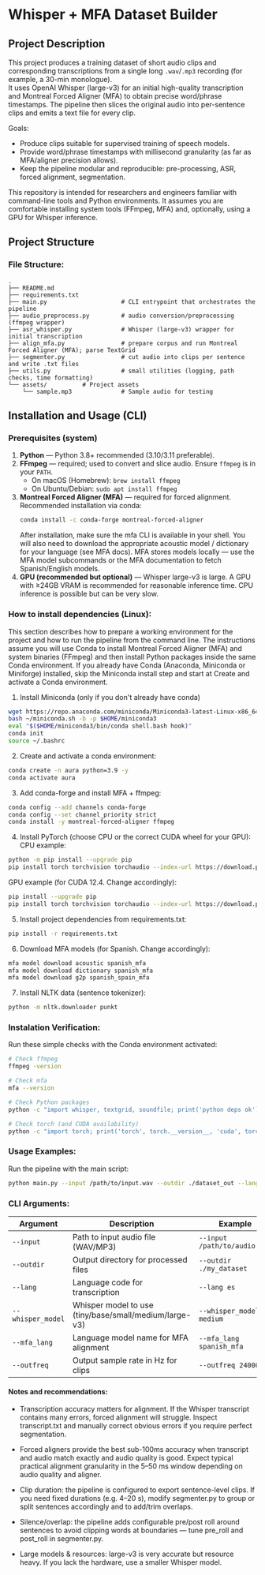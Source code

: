 # Whisper + MFA Dataset Builder

## Project Description

This project produces a training dataset of short audio clips and corresponding transcriptions from a single long `.wav`/`.mp3` recording (for example, a 30-min monologue).  
It uses OpenAI Whisper (large-v3) for an initial high-quality transcription and Montreal Forced Aligner (MFA) to obtain precise word/phrase timestamps. The pipeline then slices the original audio into per-sentence clips and emits a text file for every clip.

Goals:
- Produce clips suitable for supervised training of speech models.
- Provide word/phrase timestamps with millisecond granularity (as far as MFA/aligner precision allows).
- Keep the pipeline modular and reproducible: pre-processing, ASR, forced alignment, segmentation.

This repository is intended for researchers and engineers familiar with command-line tools and Python environments. It assumes you are comfortable installing system tools (FFmpeg, MFA) and, optionally, using a GPU for Whisper inference.


## Project Structure

### File Structure:
```
.
├── README.md
├── requirements.txt
├── main.py                     # CLI entrypoint that orchestrates the pipeline
├── audio_preprocess.py         # audio conversion/preprocessing (ffmpeg wrapper)
├── asr_whisper.py              # Whisper (large-v3) wrapper for initial transcription
├── align_mfa.py                # prepare corpus and run Montreal Forced Aligner (MFA); parse TextGrid
├── segmenter.py                # cut audio into clips per sentence and write .txt files
├── utils.py                    # small utilities (logging, path checks, time formatting)
└── assets/			 # Project assets
    └── sample.mp3              # Sample audio for testing
```

## Installation and Usage (CLI)

### Prerequisites (system)
1. **Python** — Python 3.8+ recommended (3.10/3.11 preferable).  
2. **FFmpeg** — required; used to convert and slice audio. Ensure `ffmpeg` is in your `PATH`.  
   - On macOS (Homebrew): `brew install ffmpeg`  
   - On Ubuntu/Debian: `sudo apt install ffmpeg`  
3. **Montreal Forced Aligner (MFA)** — required for forced alignment. Recommended installation via conda:
   ```bash
   conda install -c conda-forge montreal-forced-aligner
   ```
   After installation, make sure the mfa CLI is available in your shell. You will also need to download the appropriate acoustic model / dictionary for your language (see MFA docs). MFA stores models locally — use the MFA model subcommands or the MFA documentation to fetch Spanish/English models.
4. **GPU (recommended but optional)** — Whisper large-v3 is large. A GPU with ≥24GB VRAM is recommended for reasonable inference time. CPU inference is possible but can be very slow.

### How to install dependencies (Linux):
This section describes how to prepare a working environment for the project and how to run the pipeline from the command line. The instructions assume you will use Conda to install Montreal Forced Aligner (MFA) and system binaries (FFmpeg) and then install Python packages inside the same Conda environment.
If you already have Conda (Anaconda, Miniconda or Miniforge) installed, skip the Miniconda install step and start at Create and activate a Conda environment.

1. Install Miniconda (only if you don't already have conda)
```bash
wget https://repo.anaconda.com/miniconda/Miniconda3-latest-Linux-x86_64.sh -O ~/miniconda.sh
bash ~/miniconda.sh -b -p $HOME/miniconda3
eval "$($HOME/miniconda3/bin/conda shell.bash hook)"
conda init
source ~/.bashrc
```

2. Create and activate a conda environment:
```bash
conda create -n aura python=3.9 -y
conda activate aura
```

3. Add conda-forge and install MFA + ffmpeg:
```bash
conda config --add channels conda-forge
conda config --set channel_priority strict
conda install -y montreal-forced-aligner ffmpeg
```

4. Install PyTorch (choose CPU or the correct CUDA wheel for your GPU):
CPU example:
```bash
python -m pip install --upgrade pip
pip install torch torchvision torchaudio --index-url https://download.pytorch.org/whl/cpu
```
GPU example (for CUDA 12.4. Change accordingly):
```bash
pip install --upgrade pip
pip install torch torchvision torchaudio --index-url https://download.pytorch.org/whl/cu124
```

5. Install project dependencies from requirements.txt:
```bash
pip install -r requirements.txt
```

6. Download MFA models (for Spanish. Change accordingly):
```bash
mfa model download acoustic spanish_mfa
mfa model download dictionary spanish_mfa
mfa model download g2p spanish_spain_mfa
```

7. Install NLTK data (sentence tokenizer):
```bash
python -m nltk.downloader punkt
```

### Instalation Verification:
Run these simple checks with the Conda environment activated:
```bash
# Check ffmpeg
ffmpeg -version

# Check mfa
mfa --version

# Check Python packages
python -c "import whisper, textgrid, soundfile; print('python deps ok')"

# Check torch (and CUDA availability)
python -c "import torch; print('torch', torch.__version__, 'cuda', torch.cuda.is_available())"
```


### Usage Examples:
Run the pipeline with the main script:
```bash
python main.py --input /path/to/input.wav --outdir ./dataset_out --lang es --whisper_model large-v3 --mfa_lang spanish_mfa --outfreq 24000
```

### CLI Arguments:
| Argument | Description | Example |
|----------|-------------|---------|
| `--input` | Path to input audio file (WAV/MP3) | `--input /path/to/audio.wav` |
| `--outdir` | Output directory for processed files | `--outdir ./my_dataset` |
| `--lang` | Language code for transcription | `--lang es` |
| `--whisper_model` | Whisper model to use (tiny/base/small/medium/large-v3) | `--whisper_model medium` |
| `--mfa_lang` | Language model name for MFA alignment | `--mfa_lang spanish_mfa` |
| `--outfreq` | Output sample rate in Hz for clips | `--outfreq 24000` |

#### Notes and recommendations:
- Transcription accuracy matters for alignment. If the Whisper transcript contains many errors, forced alignment will struggle. Inspect transcript.txt and manually correct obvious errors if you require perfect segmentation.

- Forced aligners provide the best sub-100ms accuracy when transcript and audio match exactly and audio quality is good. Expect typical practical alignment granularity in the 5–50 ms window depending on audio quality and aligner.

- Clip duration: the pipeline is configured to export sentence-level clips. If you need fixed durations (e.g. 4–20 s), modify segmenter.py to group or split sentences accordingly and to add/trim overlaps.

- Silence/overlap: the pipeline adds configurable pre/post roll around sentences to avoid clipping words at boundaries — tune pre_roll and post_roll in segmenter.py.

- Large models & resources: large-v3 is very accurate but resource heavy. If you lack the hardware, use a smaller Whisper model.
